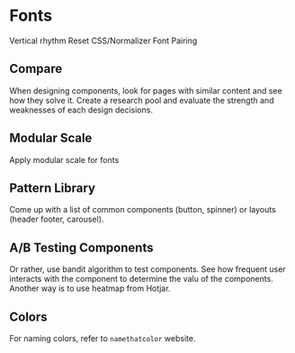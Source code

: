 # Fonts

Vertical rhythm
Reset CSS/Normalizer
Font Pairing


## Compare

When designing components, look for pages with similar content and see how they solve it. Create a research pool and evaluate the strength and weaknesses of each design decisions.


## Modular Scale

Apply modular scale for fonts

## Pattern Library 

Come up with a list of common components (button, spinner) or layouts (header footer, carousel).

## A/B Testing Components

Or rather, use bandit algorithm to test components. See how frequent user interacts with the component to determine the valu of the components. Another way is to use heatmap from Hotjar.

## Colors

For naming colors, refer to `namethatcolor` website.


